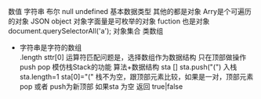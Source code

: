 数值 字符串 布尔 null undefined 基本数据类型
其他的都是对象   Arry是个可遍历的对象
JSON object 对象字面量是可枚举的对象
fuction 也是对象
document.querySelectorAll('a'); 对象集合 类数组
- 字符串是字符的数组    
    .length sttr[0]
    运算符匹配问题是，选择数组作为数据结构
    只在顶部做操作 push pop 模仿栈Stack的功能
    算法+数据结构
    sta []
        sta.push("(")  入栈 sta.length=1
        sta[0]="("
        栈不为空，跟顶部元素比较，如果是一对，顶部元素pop
        或者 push为新顶部
        如果sta 为空 返回 true|false